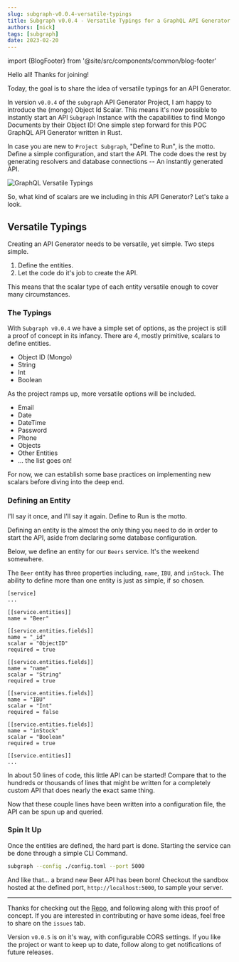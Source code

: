 ```yaml
---
slug: subgraph-v0.0.4-versatile-typings
title: Subgraph v0.0.4 - Versatile Typings for a GraphQL API Generator
authors: [nick]
tags: [subgraph]
date: 2023-02-20
---
```


import {BlogFooter} from '@site/src/components/common/blog-footer'

Hello all! Thanks for joining!

Today, the goal is to share the idea of versatile typings for an API Generator.

In version `v0.0.4` of the `subgraph` API Generator Project, I am happy to introduce the (mongo) Object Id Scalar. This means it's now possible to instantly start an API `Subgraph` Instance with the capabilities to find Mongo Documents by their Object ID! One simple step forward for this POC GraphQL API Generator written in Rust.

In case you are new to `Project Subgraph`, "Define to Run", is the motto. Define a simple configuration, and start the API. The code does the rest by generating resolvers and database connections -- An instantly generated API.

![GraphQL Versatile Typings](https://res.cloudinary.com/the-devoyage/image/upload/v1676924961/The-Devoyage/INTUITIVE_SCALARS_4_ttaqvh.png)

So, what kind of scalars are we including in this API Generator? Let's take a look.

<!--truncate-->

## Versatile Typings

Creating an API Generator needs to be versatile, yet simple. Two steps simple.

1. Define the entities.
2. Let the code do it's job to create the API.

This means that the scalar type of each entity versatile enough to cover many circumstances.

### The Typings

With `Subgraph v0.0.4` we have a simple set of options, as the project is still a proof of concept in its infancy. There are 4, mostly primitive, scalars to define entities.

- Object ID (Mongo)
- String
- Int
- Boolean

As the project ramps up, more versatile options will be included.

- Email
- Date
- DateTime
- Password
- Phone
- Objects
- Other Entities
- ... the list goes on!

For now, we can establish some base practices on implementing new scalars before diving into the deep end.

### Defining an Entity

I'll say it once, and I'll say it again. Define to Run is the motto.

Defining an entity is the almost the only thing you need to do in order to start the API, aside from declaring some database configuration.

Below, we define an entity for our `Beers` service. It's the weekend somewhere.

The `Beer` entity has three properties including, `name`, `IBU`, and `inStock`. The ability to define more than one entity is just as simple, if so chosen.

```
[service]
...

[[service.entities]]
name = "Beer"

[[service.entities.fields]]
name = "_id"
scalar = "ObjectID"
required = true

[[service.entities.fields]]
name = "name"
scalar = "String"
required = true

[[service.entities.fields]]
name = "IBU"
scalar = "Int"
required = false

[[service.entities.fields]]
name = "inStock"
scalar = "Boolean"
required = true

[[service.entities]]
...
```

In about 50 lines of code, this little API can be started! Compare that to the hundreds or thousands of lines that might be written for a completely custom API that does nearly the exact same thing.

Now that these couple lines have been written into a configuration file, the API can be spun up and queried.

### Spin It Up

Once the entities are defined, the hard part is done. Starting the service can be done through a simple CLI Command.

```bash
subgraph --config ./config.toml --port 5000
```

And like that... a brand new Beer API has been born! Checkout the sandbox hosted at the defined port, `http://localhost:5000`, to sample your server.

---

Thanks for checking out the [Repo](https://www.github.com/the-devoyage/subgraph), and following along with this proof of concept. If you are interested in contributing or have some ideas, feel free to share on the `issues` tab.

Version `v0.0.5` is on it's way, with configurable CORS settings. If you like the project or want to keep up to date, follow along to get notifications of future releases.

<BlogFooter />
